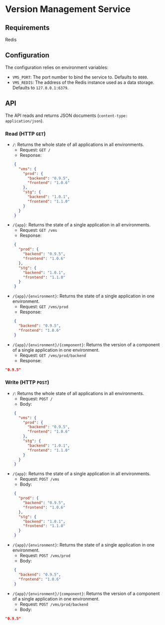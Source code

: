 # Version Management Service

## Requirements
Redis

## Configuration
The configuration relies on environment variables:
- `VMS_PORT`: The port number to bind the service to. Defaults to `8080`.
- `VMS_REDIS`: The address of the Redis instance used as a data storage. Defaults to `127.0.0.1:6379`.

## API
The API reads and returns JSON documents (`content-type: application/json`).
### Read (HTTP `GET`)
- `/`: Returns the whole state of all applications in all environments.
  - Request: `GET /`
  - Response:
```json
    {
      "vms": {
        "prod": {
          "backend": "0.9.5",
          "frontend": "1.0.6"
        },
        "stg": {
          "backend": "1.0.1",
          "frontend": "1.1.0"
        }
      }
    }
```
- `/{app}`: Returns the state of a single application in all environments.
  - Request: `GET /vms`
  - Response:
```json
    {
      "prod": {
        "backend": "0.9.5",
        "frontend": "1.0.6"
      },
      "stg": {
        "backend": "1.0.1",
        "frontend": "1.1.0"
      }
    }
```
- `/{app}/{environment}`: Returns the state of a single application in one environment.
  - Request: `GET /vms/prod`
  - Response:
```json
    {
      "backend": "0.9.5",
      "frontend": "1.0.6"
    }
```
- `/{app}/{environment}/{component}`: Returns the version of a component of a single application in one environment.
  - Request: `GET /vms/prod/backend`
  - Response:
```json
"0.9.5"
```

### Write (HTTP `POST`)
- `/`: Returns the whole state of all applications in all environments.
  - Request: `POST /`
  - Body:
```json
    {
      "vms": {
        "prod": {
          "backend": "0.9.5",
          "frontend": "1.0.6"
        },
        "stg": {
          "backend": "1.0.1",
          "frontend": "1.1.0"
        }
      }
    }
```
- `/{app}`: Returns the state of a single application in all environments.
  - Request: `POST /vms`
  - Body:
```json
    {
      "prod": {
        "backend": "0.9.5",
        "frontend": "1.0.6"
      },
      "stg": {
        "backend": "1.0.1",
        "frontend": "1.1.0"
      }
    }
```
- `/{app}/{environment}`: Returns the state of a single application in one environment.
  - Request: `POST /vms/prod`
  - Body:
```json
    {
      "backend": "0.9.5",
      "frontend": "1.0.6"
    }
```
- `/{app}/{environment}/{component}`: Returns the version of a component of a single application in one environment.
  - Request: `POST /vms/prod/backend`
  - Body:
```json
"0.9.5"
```
